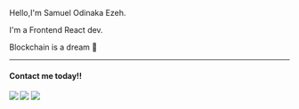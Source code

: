 <p>Hello,I'm Samuel Odinaka Ezeh.</p>
<p>I'm a Frontend React dev.</p>
<p>Blockchain is a dream 🤞</p>

<hr/>
<div>
    <h4>Contact me today!!<h4/>
<a>
    <img src="https://encrypted-tbn0.gstatic.com/images?q=tbn:ANd9GcSj3t1Nyhoapx86CwONIjRxk5GfeEfD14BQ-dXHB-Hc5g&s "/>
</a>
 
<a>
<img src = "https://encrypted-tbn0.gstatic.com/images?q=tbn:ANd9GcRjTRbbEHOrk1lKjICcrA2TsPzQDGIw33vYNYPcKki6vQ&s "/>
</a>

<a>
    <img src = "https://static.vecteezy.com/system/resources/previews/018/910/721/original/linkedin-logo-linkedin-symbol-linkedin-icon-free-free-vector.jpg "/>
</a>



</div>
